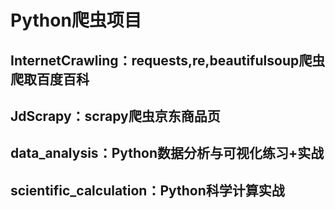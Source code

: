 Python爬虫项目
============

## InternetCrawling：requests,re,beautifulsoup爬虫爬取百度百科

## JdScrapy：scrapy爬虫京东商品页

## data_analysis：Python数据分析与可视化练习+实战

## scientific_calculation：Python科学计算实战





